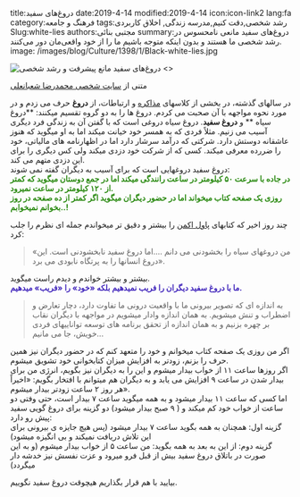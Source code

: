title:دروغ‌های سفید
date:2019-4-14
modified:2019-4-14
icon:icon-link2
lang:fa
category:فرهنگ و جامعه
tags:رشد شخصی,دقت کنیم,مدرسه زندگی, اخلاق کاربردی
Slug:white-lies
authors:مجتبی بنائی
summary:دروغ‌های سفید  مانعی نامحسوس در رشد شخصی ما هستند و بدون اینکه متوجه باشیم ما را از خود واقعی‌مان دور می‌کنند.
image: /images/blog/Culture/1398/1/Black-white-lies.jpg

![دروغ‌های سفید مانع پیشرفت و رشد شخصی <>]({static}/images/blog/Culture/1398/1/Black-white-lies.jpg)

متنی از [سایت شخصی محمدرضا شعبانعلی](http://mrshabanali.com/%D8%AF%D8%B1%D9%88%D8%BA-%D8%B3%D9%81%DB%8C%D8%AF/)

در سالهای گذشته، در بخشی از کلاسهای [مذاکره](http://motamem.org/%D8%B3%D8%B1%DB%8C-%D8%A7%D8%B5%D9%88%D9%84-%D9%88-%D9%81%D9%86%D9%88%D9%86-%D9%85%D8%B0%D8%A7%DA%A9%D8%B1%D9%87/) و ارتباطات، از **دروغ** حرف می زدم و در مورد نحوه مواجهه با آن صحبت می کردم. دروغ ها را به دو گروه تقسیم میکنند: **دروغ سیاه ** و **دروغ سفید**.
 دروغ سیاه دروغی است که با گفتن آن به زندگی فرد دیگری آسیب می زنیم. 
مثلاً فردی که به همسر خود خیانت میکند اما به او میگوید که هنوز عاشقانه 
دوستش دارد. شرکتی که درآمد سرشار دارد اما در اظهارنامه های مالیاتی، خود 
را ضررده معرفی میکند. کسی که از شرکت خود دزدی میکند ولی کس دیگری را برای
 این دزدی متهم می کند.  
دروغ سفید دروغهایی است که برای آسیب به دیگران گفته نمی شوند:  
**<span style="color:#298910">در جاده با سرعت ۵۰ کیلومتر در ساعت رانندگی میکند اما در جمع دوستان میگوید که کمتر از ۱۲۰ کیلومتر در ساعت نمیرود.</span><span style="color:#298910"></span>**  
**<span style="color:#298910">روزی یک صفحه کتاب میخواند اما در حضور دیگران میگوید اگر کمتر از ده صفحه در روز بخوانم نمیخوابم..!</span>**

چند روز اخیر که کتابهای [پاول اکمن](https://motamem.org/%D9%BE%D9%84-%D8%A7%DA%A9%D9%85%D9%86-%D9%85%D8%B1%D8%AF-%D8%AF%D8%B1%D9%88%D8%BA-%D9%88-%D9%81%D8%B1%DB%8C%D8%A8/) را بیشتر و دقیق تر میخواندم جمله ای نظرم را جلب کرد:

> «من دروغهای سیاه را بخشودنی می دانم ....اما دروغ سفید نابخشودنی است. این دروغ انسانها را به پرتگاه نابودی می برد».

بیشتر و بیشتر خواندم و دیدم راست میگوید.  
**<span style="color:#4227bc">ما با دروغ سفید دیگران را فریب نمیدهیم بلکه «خود» را «فریب» میدهیم.</span>**

> به اندازه ای که تصویر بیرونی ما با واقعیت درونی ما تفاوت دارد، دچار تعارض و اضطراب و تنش میشویم. به همان اندازه وادار میشویم در مواجهه با دیگران نقاب بر چهره بزنیم و به همان اندازه از تحقق برنامه های توسعه تواناییهای فردی خویش، جا می مانیم...

اگر من روزی یک صفحه کتاب میخوانم و خود را متعهد کنم که در حضور دیگران نیز همین حرف را بزنم، زودتر به افزایش میزان کتابخوانی خود تشویق میشوم.  
اگر روزها ساعت ۱۱ از خواب بیدار میشوم و این را به دیگران نیز بگویم، انرژی من برای بیدار شدن در ساعت ۹ افزایش می یابد و به دیگران هم میتوانم با افتخار بگویم: «اخیراً هر روز ۲ ساعت زودتر بیدار میشوم».  
اما کسی که ساعت ۱۱ بیدار میشود و به همه میگوید ساعت ۷ بیدار است، حتی وفتی دو ساعت از خواب خود کم میکند و ( ۹ صبح بیدار میشود) دو گزینه برای دروغ گویی سفید پیش رو دارد:  
گزینه اول: همچنان به همه بگوید ساعت ۷ بیدار میشود (پس هیچ جایزه ی بیرونی برای این تلاش دریافت نمیکند و بی انگیزه میشود)  
گزینه دوم: از این به بعد به همه بگوید: من ساعت ۵ از خواب بیدار میشوم (و به این صورت در باتلاق دروغ سفید بیش از قبل فرو میرود و عزت نفسش نیز خدشه دار میگردد)

بیایید با هم قرار بگذاریم هیچوقت دروغ سفید نگوییم.